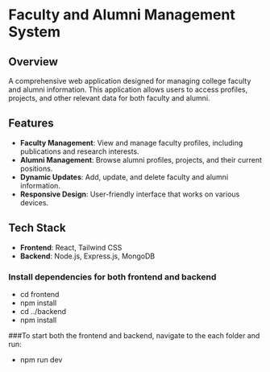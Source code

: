 # Faculty and Alumni Management System

## Overview
A comprehensive web application designed for managing college faculty and alumni information. This application allows users to access profiles, projects, and other relevant data for both faculty and alumni.

## Features
- **Faculty Management**: View and manage faculty profiles, including publications and research interests.
- **Alumni Management**: Browse alumni profiles, projects, and their current positions.
- **Dynamic Updates**: Add, update, and delete faculty and alumni information.
- **Responsive Design**: User-friendly interface that works on various devices.

## Tech Stack
- **Frontend**: React, Tailwind CSS
- **Backend**: Node.js, Express.js, MongoDB

### Install dependencies for both frontend and backend
- cd frontend
- npm install
- cd ../backend
- npm install

###To start both the frontend and backend, navigate to the each folder and run:
- npm run dev
